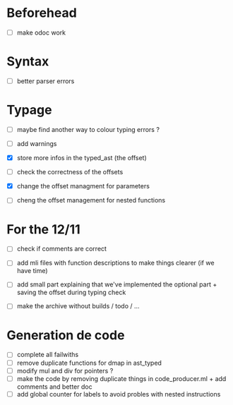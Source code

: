 # Beforehead

- [ ] make odoc work


# Syntax 

- [ ] better parser errors


# Typage

- [ ] maybe find another way to colour typing errors ?
- [ ] add warnings
- [x] store more infos in the typed_ast (the offset)
- [ ] check the correctness of the offsets 
- [x] change the offset managment for parameters 
- [ ] cheng the offset management for nested functions


# For the 12/11

- [ ] check if comments are correct
- [ ] add mli files with function descriptions to make things clearer (if we have time)
- [ ] add small part explaining that we've implemented the optional part + saving the offset during typing check 
- [ ] make the archive without builds / todo / ...


# Generation de code

- [ ] complete all failwiths
- [ ] remove duplicate functions for dmap in ast_typed
- [ ] modify mul and div for pointers ?
- [ ] make the code by removing duplicate things in code_producer.ml + add comments and better doc
- [ ] add global counter for labels to avoid probles with nested instructions